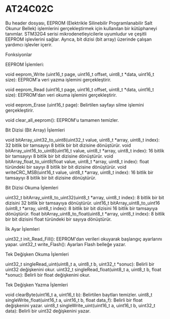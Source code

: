 # AT24C02C

Bu header dosyası, EEPROM (Elektrikle Silinebilir Programlanabilir Salt Okunur Bellek) işlemlerini gerçekleştirmek için kullanılan bir kütüphaneyi tanımlar. STM32G4 serisi mikrodenetleyicilerle uyumludur ve çeşitli EEPROM işlevlerini sağlar. Ayrıca, bit dizisi (bit array) üzerinde çalışan yardımcı işlevler içerir.

Fonksiyonlar

EEPROM İşlemleri:

  void eeprom_Write (uint16_t page, uint16_t offset, uint8_t *data, uint16_t size): EEPROM'a veri yazma işlemini gerçekleştirir.
  
  void eeprom_Read (uint16_t page, uint16_t offset, uint8_t *data, uint16_t size): EEPROM'dan veri okuma işlemini gerçekleştirir.
  
  void eeprom_Erase (uint16_t page): Belirtilen sayfayı silme işlemini gerçekleştirir.
  
  void clear_all_eeprom(): EEPROM'u tamamen temizler.


Bit Dizisi (Bit Array) İşlemleri

  void bitArray_uint32_to_uint8(uint32_t value, uint8_t *array, uint8_t index): 32 bitlik bir tamsayıyı 8 bitlik bir bit dizisine dönüştürür.
  void bitArray_uint16_to_uint8(uint16_t value, uint8_t *array, uint8_t index): 16 bitlik bir tamsayıyı 8 bitlik bir bit dizisine dönüştürür.
  void bitArray_float_to_uint8(float value, uint8_t *array, uint8_t index): float türündeki bir sayıyı 8 bitlik bir bit dizisine dönüştürür.
  void writeCRC_MSB(uint16_t value, uint8_t *array, uint8_t index): 16 bitlik bir tamsayıyı 8 bitlik bir bit dizisine dönüştürür.


Bit Dizisi Okuma İşlemleri

uint32_t bitArray_uint8_to_uint32(uint8_t *array, uint8_t index): 8 bitlik bir bit dizisini 32 bitlik bir tamsayıya dönüştürür.
uint16_t bitArray_uint8_to_uint16 (uint8_t *array, uint8_t index): 8 bitlik bir bit dizisini 16 bitlik bir tamsayıya dönüştürür.
float bitArray_uint8_to_float(uint8_t *array, uint8_t index): 8 bitlik bir bit dizisini float türündeki bir sayıya dönüştürür.


İlk Ayar İşlemleri

uint32_t init_Read_Fill(): EEPROM'dan verileri okuyarak başlangıç ayarlarını yapar.
uint32_t write_Flash(): Ayarları Flash belleğe yazar.


Tek Değişken Okuma İşlemleri

uint32_t singleRead_uint(uint8_t a, uint8_t b, uint32_t *sonuc): Belirli bir uint32 değişkenini okur.
uint32_t singleRead_float(uint8_t a, uint8_t b, float *sonuc): Belirli bir float değişkenini okur.


Tek Değişken Yazma İşlemleri

void clearByte(uint16_t a, uint16_t b): Belirtilen baytları temizler.
uint8_t singleWrite_float(uint16_t a, uint16_t b, float data_f): Belirli bir float değişkenini yazar.
uint8_t singleWrite_uint(uint16_t a, uint16_t b, uint32_t data): Belirli bir uint32 değişkenini yazar.

